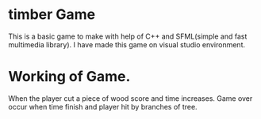 # timber Game
  This is a basic game to make with help of C++ and SFML(simple and fast multimedia library). I have made this game on visual studio environment.
# Working of Game.
  When the player cut a piece of wood score and time increases. Game over occur when time finish and player hit by branches of tree.
   

 
 
